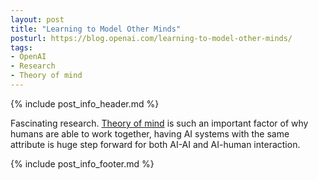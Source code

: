 ```yaml
---
layout: post
title: "Learning to Model Other Minds"
posturl: https://blog.openai.com/learning-to-model-other-minds/
tags:
- OpenAI
- Research
- Theory of mind
---
```


{% include post_info_header.md %}

Fascinating research. [Theory of mind](https://en.wikipedia.org/wiki/Theory_of_mind) is such an important factor of why humans are able to work together, having AI systems with the same attribute is huge step forward for both AI-AI and AI-human interaction. 

<!--more-->
{% include post_info_footer.md %}

